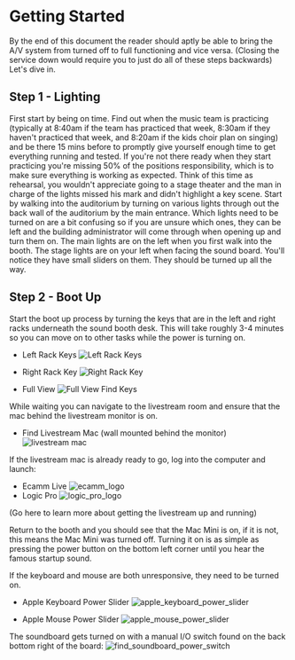 # Getting Started

By the end of this document the reader should aptly be able to bring the A/V system from turned off to full functioning and vice versa. (Closing the service down would require you to just do all of these steps backwards) Let's dive in.

## Step 1 - Lighting

First start by being on time. Find out when the music team is practicing (typically at 8:40am if the team has practiced that week, 8:30am if they haven't practiced that week, and 8:20am if the kids choir plan on singing) and be there 15 mins before to promptly give yourself enough time to get everything running and tested. If you're not there ready when they start practicing you're missing 50% of the positions responsibility, which is to make sure everything is working as expected. Think of this time as rehearsal, you wouldn't appreciate going to a stage theater and the man in charge of the lights missed his mark and didn't highlight a key scene.
Start by walking into the auditorium by turning on various lights through out the back wall of the auditorium by the main entrance. Which lights need to be turned on are a bit confusing so if you are unsure which ones, they can be left and the building administrator will come through when opening up and turn them on. The main lights are on the left when you first walk into the booth. The stage lights are on your left when facing the sound board. You'll notice they have small sliders on them. They should be turned up all the way.

## Step 2 - Boot Up

Start the boot up process by turning the keys that are in the left and right racks underneath the sound booth desk. This will take roughly 3-4 minutes so you can move on to other tasks while the power is turning on.

- Left Rack Keys
  ![Left Rack Keys](<../Soundboard Pics/left_middle_rack.jpeg>)

- Right Rack Key
  ![Right Rack Key](<../Soundboard Pics/right_middle_rack.JPG>)

- Full View
  ![Full View Find Keys](<../Soundboard Pics/full_soundbooth_find_keys.JPG>)

While waiting you can navigate to the livestream room and ensure that the mac behind the livestream monitor is on.

- Find Livestream Mac (wall mounted behind the monitor)
  ![livestream mac](<../Soundboard Pics/livestream_room_find_mac.JPG>)

If the livestream mac is already ready to go, log into the computer and launch:

- Ecamm Live ![ecamm_logo](<../MISC Pics/ecamm_app_icon.png>)
- Logic Pro ![logic_pro_logo](<../MISC Pics/logic_pro_app_icon.png>)

(Go here to learn more about getting the livestream up and running)

Return to the booth and you should see that the Mac Mini is on, if it is not, this means the Mac Mini was turned off. Turning it on is as simple as pressing the power button on the bottom left corner until you hear the famous startup sound.

If the keyboard and mouse are both unresponsive, they need to be turned on.

- Apple Keyboard Power Slider ![apple_keyboard_power_slider](<../MISC Pics/apple_keyboard_power_button.jpg>)

- Apple Mouse Power Slider ![apple_mouse_power_slider](<../MISC Pics/apple-magic-mouse_power_slide.jpg>)

The soundboard gets turned on with a manual I/O switch found on the back bottom right of the board:
![find_soundboard_power_switch](<../Soundboard Pics/full_soundbooth_find_power_button.JPG>)
